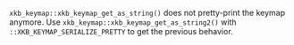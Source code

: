`xkb_keymap::xkb_keymap_get_as_string()` does not pretty-print the keymap anymore.
Use `xkb_keymap::xkb_keymap_get_as_string2()` with `::XKB_KEYMAP_SERIALIZE_PRETTY`
to get the previous behavior.
